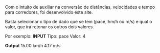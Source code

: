 Com o intuito de auxiliar na conversão de distâncias, velocidades e tempo para corredores, foi desenvolvido este site.

Basta selecionar o tipo de dado que se tem (pace, hm/h ou m/s) e qual o valor, que irá retonar os outros dois valores.

Por exemplo:
**INPUT**
Tipo: pace
Valor: 4

**Output**
15.00 km/h
4.17 m/s
